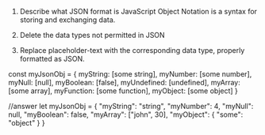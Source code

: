 1. Describe what JSON format is
JavaScript Object Notation is a syntax for storing and exchanging data.

2. Delete the data types not permitted in JSON
3. Replace placeholder-text with the corresponding data type, properly formatted as JSON.


const myJsonObj = {
    myString: [some string],
    myNumber: [some number],
    myNull: [null],
    myBoolean: [false],
    myUndefined: [undefined],
    myArray: [some array],
    myFunction: [some function],
    myObject: [some object]
}


//answer
let myJsonObj = {
    "myString": "string",
    "myNumber": 4,
    "myNull": null,
    "myBoolean": false,
    "myArray": ["john", 30],
    "myObject": { "some": "object" }
}